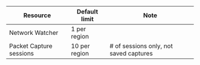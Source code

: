 | Resource | Default limit | Note |
| --- | --- | --- |
| Network Watcher | 1 per region  | |
| Packet Capture sessions |10 per region |# of sessions only, not saved captures |

<!-- ms.date: 02/23/2018 -->